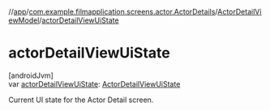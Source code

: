 //[app](../../../index.md)/[com.example.filmapplication.screens.actor.ActorDetails](../index.md)/[ActorDetailViewModel](index.md)/[actorDetailViewUiState](actor-detail-view-ui-state.md)

# actorDetailViewUiState

[androidJvm]\
var [actorDetailViewUiState](actor-detail-view-ui-state.md): [ActorDetailViewUiState](../-actor-detail-view-ui-state/index.md)

Current UI state for the Actor Detail screen.

